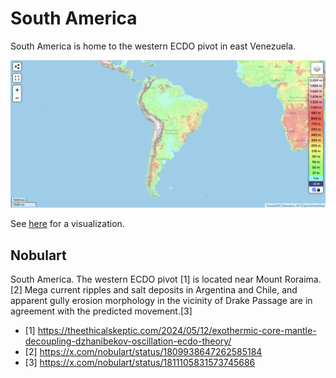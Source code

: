 # South America

South America is home to the western ECDO pivot in east Venezuela.

![sa](img/south-america-elevation.png "sa")

See [here](https://github.com/sovrynn/ecdo/tree/master/6-LITERATURE/nobulart) for a visualization.

## Nobulart

South America. The western ECDO pivot [1] is located near Mount Roraima.[2] Mega current ripples and salt deposits in Argentina and Chile, and apparent gully erosion morphology in the vicinity of Drake Passage are in agreement with the predicted movement.[3]
- [1] https://theethicalskeptic.com/2024/05/12/exothermic-core-mantle-decoupling-dzhanibekov-oscillation-ecdo-theory/
- [2] https://x.com/nobulart/status/1809938647262585184
- [3] https://x.com/nobulart/status/1811105831573745686